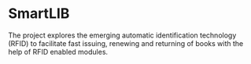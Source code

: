 # SmartLIB
The project explores the emerging automatic identification technology (RFID) to facilitate fast issuing, renewing and returning of books with the help of RFID enabled modules.
